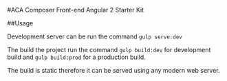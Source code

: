 #ACA Composer Front-end Angular 2 Starter Kit

##Usage

Development server can be run the command `gulp serve:dev`

The build the project run the command `gulp build:dev` for development build and `gulp build:prod` for a production build.

The build is static therefore it can be served using any modern web server.
